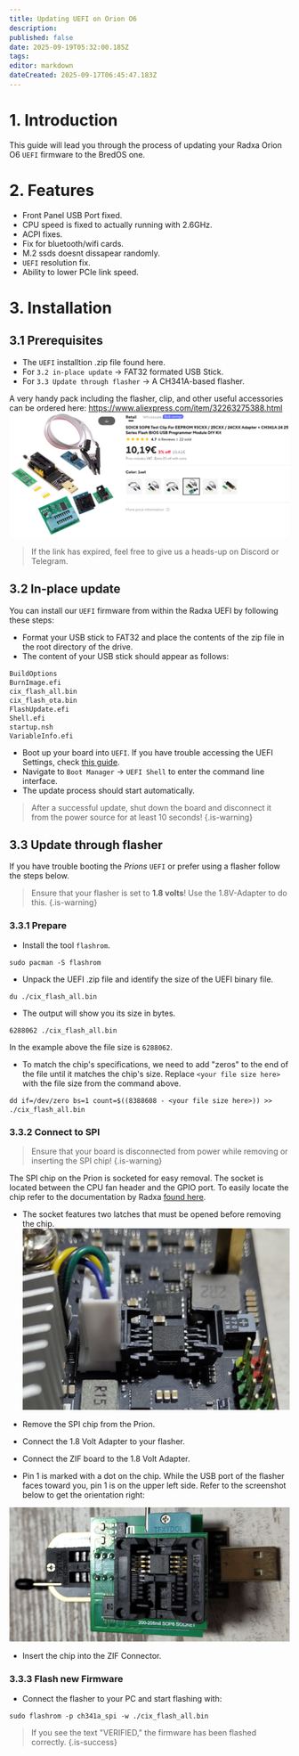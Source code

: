```yaml
---
title: Updating UEFI on Orion O6
description: 
published: false
date: 2025-09-19T05:32:00.185Z
tags: 
editor: markdown
dateCreated: 2025-09-17T06:45:47.183Z
---
```


# 1. Introduction
This guide will lead you through the process of updating your Radxa Orion O6 `UEFI` firmware to the BredOS one. 

# 2. Features
- Front Panel USB Port fixed.
- CPU speed is fixed to actually running with 2.6GHz.
- ACPI fixes.
- Fix for bluetooth/wifi cards.
- M.2 ssds doesnt dissapear randomly.
- `UEFI` resolution fix.
- Ability to lower PCIe link speed.

# 3. Installation
## 3.1 Prerequisites

 - The `UEFI` installtion .zip file found here.
 - For `3.2 in-place update` -> FAT32 formated USB Stick.
 - For `3.3 Update through flasher` -> A CH341A-based flasher.
 
 A very handy pack including the flasher, clip, and other useful accessories can be ordered here:
 https://www.aliexpress.com/item/32263275388.html
 ![spi-flasher.png](/wiki-itx3588j-pics/spi-flasher.png)
 >If the link has expired, feel free to give us a heads-up on Discord or Telegram.
 
## 3.2 In-place update
You can install our `UEFI` firmware from within the Radxa UEFI by following these steps:

- Format your USB stick to FAT32 and place the contents of the zip file in the root directory of the drive.
- The content of your USB stick should appear as follows:
```
BuildOptions  
BurnImage.efi  
cix_flash_all.bin  
cix_flash_ota.bin  
FlashUpdate.efi  
Shell.efi  
startup.nsh  
VariableInfo.efi
```
- Boot up your board into `UEFI`. If you have trouble accessing the UEFI Settings, check [this guide](/en/how-to/change-default-boot-order-rk3588#2.1-Accessing-the-Boot-Menu).
- Navigate to `Boot Manager` -> `UEFI Shell` to enter the command line interface.
- The update process should start automatically.

> After a successful update, shut down the board and disconnect it from the power source for at least 10 seconds!
{.is-warning}


## 3.3 Update through flasher
If you have trouble booting the *Prions* `UEFI` or prefer using a flasher follow the steps below.

> Ensure that your flasher is set to **1.8 volts**! Use the 1.8V-Adapter to do this.
{.is-warning}

### 3.3.1 Prepare
 - Install the tool `flashrom`.
 ```
sudo pacman -S flashrom
```
- Unpack the UEFI .zip file and identify the size of the UEFI binary file.
```
du ./cix_flash_all.bin
```
- The output will show you its size in bytes.
```
6288062 ./cix_flash_all.bin
```
In the example above the file size is `6288062`.

- To match the chip's specifications, we need to add "zeros" to the end of the file until it matches the chip's size. Replace `<your file size here>` with the file size from the command above.
```
dd if=/dev/zero bs=1 count=$((8388608 - <your file size here>)) >> ./cix_flash_all.bin
```

### 3.3.2 Connect to SPI

> Ensure that your board is disconnected from power while removing or inserting the SPI chip!
{.is-warning}

The SPI chip on the Prion is socketed for easy removal. The socket is located between the CPU fan header and the GPIO port. To easily locate the chip refer to the documentation by Radxa [found here](https://radxa.com/orion/o6/marked_orion_o6.webp).

- The socket features two latches that must be opened before removing the chip. 
![prion-spi-loaction-cut.png](/orion/prion-spi-loaction-cut.png)


- Remove the SPI chip from the Prion.
- Connect the 1.8 Volt Adapter to your flasher.
- Connect the ZIF board to the 1.8 Volt Adapter. 
- Pin 1 is marked with a dot on the chip. While the USB port of the flasher faces toward you, pin 1 is on the upper left side. Refer to the screenshot below to get the orientation right:
     

![1-8v-zif-socket-cut.jpg](/orion/1-8v-zif-socket-cut.jpg)

- Insert the chip into the ZIF Connector.

### 3.3.3 Flash new Firmware

- Connect the flasher to your PC and start flashing with:
```
sudo flashrom -p ch341a_spi -w ./cix_flash_all.bin 
```
> If you see the text "VERIFIED," the firmware has been flashed correctly. 
{.is-success}
